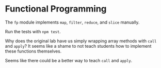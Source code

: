 # Functional Programming
The `fp` module implements `map`, `filter`, `reduce`, and `slice` manually.

Run the tests with `npm test`.

Why does the original lab have us simply wrapping array methods with `call` and
`apply`? It seems like a shame to not teach students how to implement these
functions themselves.

Seems like there could be a better way to teach `call` and `apply`.
